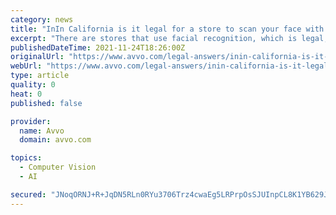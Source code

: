 ```yaml
---
category: news
title: "InIn California is it legal for a store to scan your face with facial recognition and have you arrested if you have a warrant I?"
excerpt: "There are stores that use facial recognition, which is legal, but I'm not aware of any that communicate with any warrant search system. If you're warrant was for shoplifting at that store, or another location if that store (e g."
publishedDateTime: 2021-11-24T18:26:00Z
originalUrl: "https://www.avvo.com/legal-answers/inin-california-is-it-legal-for-a-store-to-scan-yo-5415296.html"
webUrl: "https://www.avvo.com/legal-answers/inin-california-is-it-legal-for-a-store-to-scan-yo-5415296.html"
type: article
quality: 0
heat: 0
published: false

provider:
  name: Avvo
  domain: avvo.com

topics:
  - Computer Vision
  - AI

secured: "JNoqORNJ+R+JqDN5RLn0RYu3706Trz4cwaEg5LRPrpOsSJUInpCL8K1YB629JNQyKxo5sCNaK7UXoGv5iIOI9i0ognJhQvBXGUCBaybXNy+YAPsG5CxBThOAnURXtvNUasA16yWq/Px/VyuEGLvXHaiiJvN+xD3pnfa5h7lplLEV9lMiMTWWLSRY/sSIgHYXxNzCYka9WiXmVkdpYAHovh48Lyx9m03J6XPYzAHNEaeuLCAcL6aEIsCliQd1NJGDN7Yk40wSwUdHK1i/eJFj8zmpwki+e53xti5UNwJ1R8TvE6+6/9y02KKGAtFm3RPKVf9CzeP7A5EYgPStKg1RPNyWiRcj29tkW+fhmh7BMko=;eB2LhHQn4TrJUXs5Wq08wA=="
---
```


